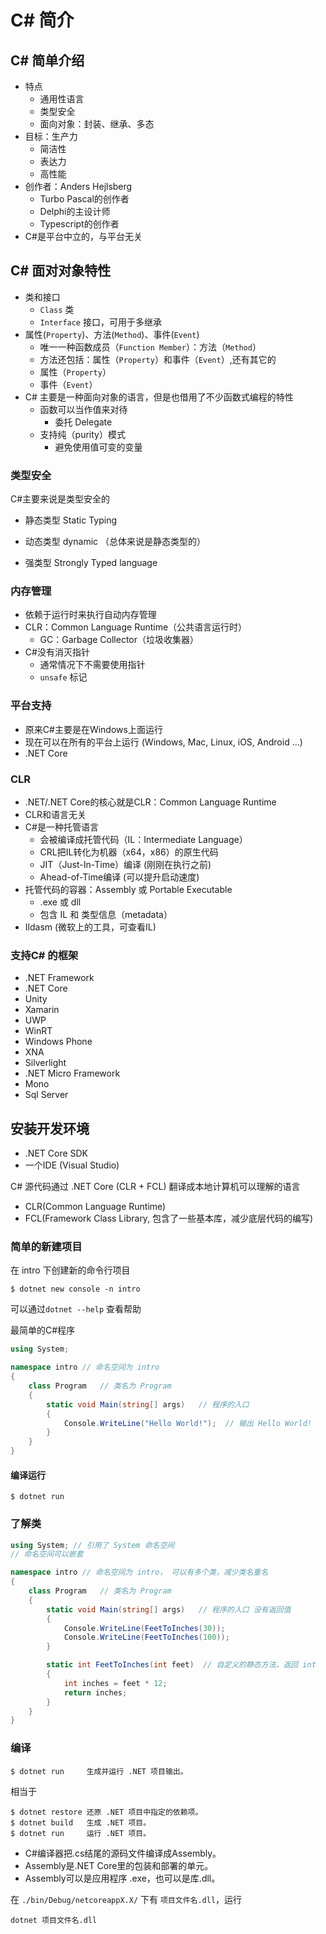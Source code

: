 # C# 简介

## C# 简单介绍

- 特点
  - 通用性语言
  - 类型安全
  - 面向对象：封装、继承、多态
- 目标：生产力
  - 简洁性
  - 表达力
  - 高性能
- 创作者：Anders Hejlsberg
  - Turbo Pascal的创作者
  - Delphi的主设计师
  - Typescript的创作者
- C#是平台中立的，与平台无关

## C# 面对对象特性

- 类和接口
  - `Class` 类
  - `Interface` 接口，可用于多继承
- 属性(`Property`)、方法(`Method`)、事件(`Event`)
  - 唯一一种函数成员（`Function Member`）：方法（`Method`）
  - 方法还包括：属性（`Property`）和事件（`Event`）,还有其它的
  - 属性（`Property`）
  - 事件（`Event`）
- C# 主要是一种面向对象的语言，但是也借用了不少函数式编程的特性
  - 函数可以当作值来对待
    - 委托 Delegate
  - 支持纯（purity）模式
    - 避免使用值可变的变量

### 类型安全

C#主要来说是类型安全的

- 静态类型 Static Typing

- 动态类型 dynamic （总体来说是静态类型的）

- 强类型 Strongly Typed language

### 内存管理

- 依赖于运行时来执行自动内存管理
- CLR：Common Language Runtime（公共语言运行时）
  - GC：Garbage Collector（垃圾收集器）
- C#没有消灭指针
  - 通常情况下不需要使用指针
  - `unsafe` 标记

### 平台支持

- 原来C#主要是在Windows上面运行
- 现在可以在所有的平台上运行 (Windows, Mac, Linux, iOS, Android …)
- .NET Core

### CLR

- .NET/.NET Core的核心就是CLR：Common Language Runtime
- CLR和语言无关
- C#是一种托管语言
  - 会被编译成托管代码（IL：Intermediate Language）
  - CRL把IL转化为机器（x64，x86）的原生代码
  - JIT（Just-In-Time）编译    (刚刚在执行之前)
  - Ahead-of-Time编译       (可以提升启动速度)
- 托管代码的容器：Assembly 或 Portable Executable
  - .exe 或 dll
  - 包含 IL 和 类型信息（metadata）
- Ildasm (微软上的工具，可查看IL)

### 支持C# 的框架

- .NET Framework
- .NET Core
- Unity
- Xamarin
- UWP
- WinRT
- Windows Phone
- XNA
- Silverlight
- .NET Micro Framework
- Mono
- Sql Server

## 安装开发环境

- .NET Core SDK
- 一个IDE (Visual Studio)



 C# 源代码通过 .NET Core (CLR + FCL) 翻译成本地计算机可以理解的语言

- CLR(Common Language Runtime)
- FCL(Framework Class Library, 包含了一些基本库，减少底层代码的编写)



### 简单的新建项目

在 intro 下创建新的命令行项目

```
$ dotnet new console -n intro
```

可以通过`dotnet --help` 查看帮助

最简单的C#程序

```c#
using System;

namespace intro // 命名空间为 intro
{
    class Program   // 类名为 Program
    {
        static void Main(string[] args)   // 程序的入口
        {
            Console.WriteLine("Hello World!");  // 输出 Hello World!
        }
    }
}
```

#### 编译运行

```
$ dotnet run
```

### 了解类

```c#
using System; // 引用了 System 命名空间
// 命名空间可以嵌套

namespace intro // 命名空间为 intro， 可以有多个类，减少类名重名
{
    class Program   // 类名为 Program
    {
        static void Main(string[] args)   // 程序的入口 没有返回值
        {
            Console.WriteLine(FeetToInches(30));
            Console.WriteLine(FeetToInches(100));
        }

        static int FeetToInches(int feet)  // 自定义的静态方法，返回 int
        {
            int inches = feet * 12;
            return inches;
        }
    }
}
```

### 编译

```
$ dotnet run     生成并运行 .NET 项目输出。
```

相当于

```
$ dotnet restore 还原 .NET 项目中指定的依赖项。
$ dotnet build   生成 .NET 项目。
$ dotnet run     运行 .NET 项目。
```



- C#编译器把.cs结尾的源码文件编译成Assembly。
- Assembly是.NET Core里的包装和部署的单元。
- Assembly可以是应用程序 .exe，也可以是库.dll。

在 `./bin/Debug/netcoreappX.X/` 下有 `项目文件名.dll`，运行

```
dotnet 项目文件名.dll
```

